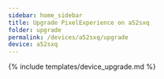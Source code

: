 ```yaml
---
sidebar: home_sidebar
title: Upgrade PixelExperience on a52sxq
folder: upgrade
permalink: /devices/a52sxq/upgrade
device: a52sxq
---
```

{% include templates/device_upgrade.md %}
